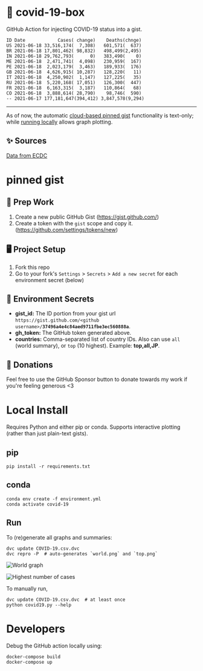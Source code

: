 # 🏥 covid-19-box

GitHub Action for injecting COVID-19 status into a gist.

```
ID Date            Cases( change)    Deaths(chnge)
US 2021-06-18 33,516,174(  7,308)   601,571(  637)
BR 2021-06-18 17,801,462( 98,832)   498,499(2,495)
IN 2021-06-18 29,762,793(      0)   383,490(    0)
ME 2021-06-18  2,471,741(  4,098)   230,959(  167)
PE 2021-06-18  2,023,179(  3,463)   189,933(  176)
GB 2021-06-18  4,626,915( 10,287)   128,220(   11)
IT 2021-06-18  4,250,902(  1,147)   127,225(   35)
RU 2021-06-18  5,220,168( 17,051)   126,300(  447)
FR 2021-06-18  6,163,315(  3,187)   110,864(   68)
CO 2021-06-18  3,888,614( 28,790)    98,746(  590)
-- 2021-06-17 177,181,647(394,412) 3,847,578(9,294)
```

---

As of now, the automatic [cloud-based pinned gist](#pinned-gist) functionality is text-only;
while [running locally](#local-install) allows graph plotting.

## ✨ Sources

[Data from ECDC](https://www.ecdc.europa.eu/en/publications-data/download-todays-data-geographic-distribution-covid-19-cases-worldwide)

# pinned gist

## 🎒 Prep Work
1. Create a new public GitHub Gist (https://gist.github.com/)
1. Create a token with the `gist` scope and copy it. (https://github.com/settings/tokens/new)

## 🖥 Project Setup
1. Fork this repo
1. Go to your fork's `Settings` > `Secrets` > `Add a new secret` for each environment secret (below)

## 🤫 Environment Secrets
- **gist_id:** The ID portion from your gist url `https://gist.github.com/<github username>/`**`37496a4e4c84aed9711fbe3ec560888a`**.
- **gh_token:** The GitHub token generated above.
- **countries:** Comma-separated list of country IDs. Also can use `all` (world summary), or `top` (10 highest). Example: **top,all,JP**.

## 💸 Donations

Feel free to use the GitHub Sponsor button to donate towards my work if you're feeling generous <3

# Local Install

Requires Python and either pip or conda. Supports interactive plotting (rather than just plain-text gists).

## pip

```
pip install -r requirements.txt
```

## conda

```
conda env create -f environment.yml
conda activate covid-19
```

## Run

To (re)generate all graphs and summaries:

```
dvc update COVID-19.csv.dvc
dvc repro -P  # auto-generates `world.png` and `top.png`
```

![World graph](world.png)

![Highest number of cases](top.png)

To manually run,

```
dvc update COVID-19.csv.dvc  # at least once
python covid19.py --help
```

# Developers

Debug the GitHub action locally using:

```
docker-compose build
docker-compose up
```
